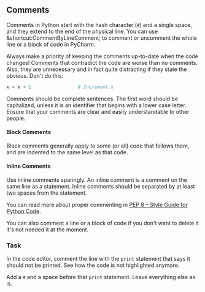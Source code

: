 ## Comments

Comments in Python start with the hash character (`#`) and a single space, 
and they extend to the end of the physical line. You can use &shortcut:CommentByLineComment; to comment 
or uncomment the whole line or a block of code in PyCharm.  


Always make a priority of keeping the comments up-to-date when the code changes!
Comments that contradict the code are worse than no comments.
Also, they are unnecessary and in fact quite distracting if they state the obvious. Don't do this:

```python
x = x + 1                 # Increment x
```

Comments should be complete sentences. The first word should be capitalized, 
unless it is an identifier that begins with a lower case letter. Ensure that 
your comments are clear and easily understandable to other people. 

#### Block Comments

Block comments generally apply to some (or all) code that follows them, and 
are indented to the same level as that code. 

#### Inline Comments
Use inline comments sparingly. An inline comment is a comment on the 
same line as a statement. Inline comments should be separated by at least two spaces from the statement.

You can read more about proper commenting in <a href="https://www.python.org/dev/peps/pep-0008/#comments">PEP 8 – Style Guide for Python Code</a>. 
  
You can also comment a line or a block of code if you don't want to delete it it's not needed it at the moment. 

### Task
In the code editor, comment the line with the `print` statement that says it should not be printed. 
See how the code is not highlighted anymore.

<div class="hint">
  Add a <code>#</code> and a space before that <code>print</code> statement. Leave everything else as is.
</div>
